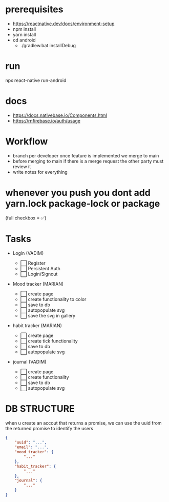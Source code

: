 # prerequisites

- https://reactnative.dev/docs/environment-setup
- npm install
- yarn install
- cd android 
    - ./gradlew.bat installDebug

# run

npx react-native run-android

# docs

- https://docs.nativebase.io/Components.html
- https://rnfirebase.io/auth/usage

# Workflow

- branch per developer once feature is implemented we merge to main
- before merging to main if there is a merge request the other party must review it
- write notes for everything
# whenever you push you dont add yarn.lock package-lock or package 

(full checkbox = ✅)

# Tasks

- Login (VADIM)
    - ⬜️  Register
    - ⬜️  Persistent Auth
    - ⬜️  Login/Signout

- Mood tracker (MARIAN)
    - ⬜️  create page
    - ⬜️  create functionality to color
    - ⬜️  save to db
    - ⬜️  autopopulate svg 
    - ⬜️  save the svg in gallery 

- habit tracker (MARIAN)
    - ⬜️  create page
    - ⬜️  create tick functionality
    - ⬜️  save to db
    - ⬜️  autopopulate svg 

- journal (VADIM)
    - ⬜️  create page
    - ⬜️  create functionality
    - ⬜️  save to db
    - ⬜️  autopopulate svg 


# DB STRUCTURE
when u create an accout that returns a promise, we can use the uuid from the returned promise to identify the users

```json
{
    "uuid": "...",
    "email": "...",
    "mood_tracker": {
        "..."
    },
    "habit_tracker": {
        "..."
    },
    "journal": {
        "..."
    }
}
```
